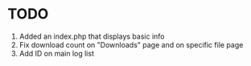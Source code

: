 TODO
============================

1. Added an index.php that displays basic info
2. Fix download count on "Downloads" page and on specific file page
3. Add ID on main log list
